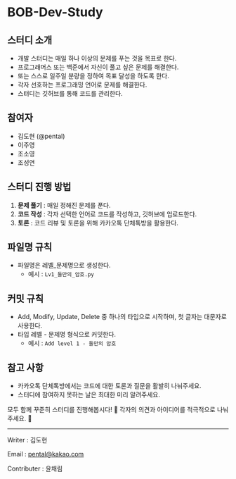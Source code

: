 # BOB-Dev-Study


## 스터디 소개
- 개발 스터디는 매일 하나 이상의 문제를 푸는 것을 목표로 한다.
- 프로그래머스 또는 백준에서 자신이 풀고 싶은 문제를 해결한다.
- 또는 스스로 일주일 분량을 정하여 목표 달성을 하도록 한다. 
- 각자 선호하는 프로그래밍 언어로 문제를 해결한다.
- 스터디는 깃허브를 통해 코드를 관리한다.


## 참여자
- 김도현 (@pental)
- 이주영
- 조소영
- 조성연


## 스터디 진행 방법
1. **문제 풀기** : 매일 정해진 문제를 푼다.
2. **코드 작성** : 각자 선택한 언어로 코드를 작성하고, 깃허브에 업로드한다.
3. **토론** : 코드 리뷰 및 토론을 위해 카카오톡 단체톡방을 활용한다.


## 파일명 규칙
- 파일명은 레벨_문제명으로 생성한다.
  - 예시 : `Lv1_둘만의_암호.py`


## 커밋 규칙
- Add, Modify, Update, Delete 중 하나의 타입으로 시작하며, 첫 글자는 대문자로 사용한다.
- 타입 레벨 - 문제명 형식으로 커밋한다.
  - 예시 : `Add level 1 - 둘만의 암호`


## 참고 사항
- 카카오톡 단체톡방에서는 코드에 대한 토론과 질문을 활발히 나눠주세요.
- 스터디에 참여하지 못하는 날은 최대한 미리 알려주세요.


모두 함께 꾸준히 스터디를 진행해봅시다! 🚀
각자의 의견과 아이디어를 적극적으로 나눠주세요. 💪

---

Writer : 김도현  

Email : pental@kakao.com

Contributer : 윤채림